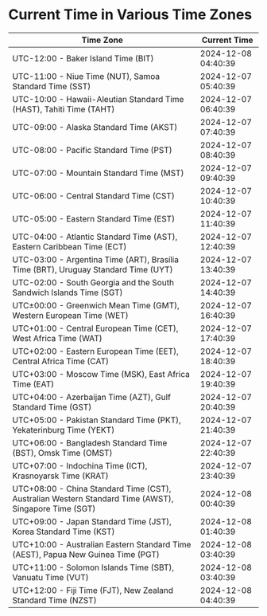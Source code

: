 # Current Time in Various Time Zones

| Time Zone | Current Time |
|-----------|--------------|
| UTC-12:00 - Baker Island Time (BIT) | 2024-12-08 04:40:39 |
| UTC-11:00 - Niue Time (NUT), Samoa Standard Time (SST) | 2024-12-07 05:40:39 |
| UTC-10:00 - Hawaii-Aleutian Standard Time (HAST), Tahiti Time (TAHT) | 2024-12-07 06:40:39 |
| UTC-09:00 - Alaska Standard Time (AKST) | 2024-12-07 07:40:39 |
| UTC-08:00 - Pacific Standard Time (PST) | 2024-12-07 08:40:39 |
| UTC-07:00 - Mountain Standard Time (MST) | 2024-12-07 09:40:39 |
| UTC-06:00 - Central Standard Time (CST) | 2024-12-07 10:40:39 |
| UTC-05:00 - Eastern Standard Time (EST) | 2024-12-07 11:40:39 |
| UTC-04:00 - Atlantic Standard Time (AST), Eastern Caribbean Time (ECT) | 2024-12-07 12:40:39 |
| UTC-03:00 - Argentina Time (ART), Brasília Time (BRT), Uruguay Standard Time (UYT) | 2024-12-07 13:40:39 |
| UTC-02:00 - South Georgia and the South Sandwich Islands Time (SGT) | 2024-12-07 14:40:39 |
| UTC±00:00 - Greenwich Mean Time (GMT), Western European Time (WET) | 2024-12-07 16:40:39 |
| UTC+01:00 - Central European Time (CET), West Africa Time (WAT) | 2024-12-07 17:40:39 |
| UTC+02:00 - Eastern European Time (EET), Central Africa Time (CAT) | 2024-12-07 18:40:39 |
| UTC+03:00 - Moscow Time (MSK), East Africa Time (EAT) | 2024-12-07 19:40:39 |
| UTC+04:00 - Azerbaijan Time (AZT), Gulf Standard Time (GST) | 2024-12-07 20:40:39 |
| UTC+05:00 - Pakistan Standard Time (PKT), Yekaterinburg Time (YEKT) | 2024-12-07 21:40:39 |
| UTC+06:00 - Bangladesh Standard Time (BST), Omsk Time (OMST) | 2024-12-07 22:40:39 |
| UTC+07:00 - Indochina Time (ICT), Krasnoyarsk Time (KRAT) | 2024-12-07 23:40:39 |
| UTC+08:00 - China Standard Time (CST), Australian Western Standard Time (AWST), Singapore Time (SGT) | 2024-12-08 00:40:39 |
| UTC+09:00 - Japan Standard Time (JST), Korea Standard Time (KST) | 2024-12-08 01:40:39 |
| UTC+10:00 - Australian Eastern Standard Time (AEST), Papua New Guinea Time (PGT) | 2024-12-08 03:40:39 |
| UTC+11:00 - Solomon Islands Time (SBT), Vanuatu Time (VUT) | 2024-12-08 03:40:39 |
| UTC+12:00 - Fiji Time (FJT), New Zealand Standard Time (NZST) | 2024-12-08 04:40:39 |

